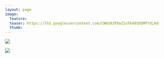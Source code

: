 ```yaml
---
layout: page
image:
  feature:
  teaser: https://lh3.googleusercontent.com/CW6S0JPXm21oT648tKOMP7dLXdyE9seE2bJ0y6qdqhM=w245
  thumb:
---
```


![](https://lh3.googleusercontent.com/i6vIkll5tT7MpyrEhKxBqdXJf8og4fnPACpeM4ZkgUU=w800)

![](https://lh3.googleusercontent.com/lwotXehvi3ZatfdL7V3pVGpdxmJ7k-V0oOYG5dBJ2CE=w800)
